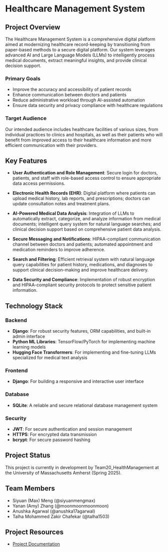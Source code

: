# Healthcare Management System

## Project Overview
The Healthcare Management System is a comprehensive digital platform aimed at modernizing healthcare record-keeping by transitioning from paper-based methods to a secure digital platform. Our system leverages advanced AI and Large Language Models (LLMs) to intelligently process medical documents, extract meaningful insights, and provide clinical decision support.

### Primary Goals
- Improve the accuracy and accessibility of patient records
- Enhance communication between doctors and patients
- Reduce administrative workload through AI-assisted automation
- Ensure data security and privacy compliance with healthcare regulations

### Target Audience
Our intended audience includes healthcare facilities of various sizes, from individual practices to clinics and hospitals, as well as their patients who will benefit from improved access to their healthcare information and more efficient communication with their providers.

## Key Features

- **User Authentication and Role Management**: Secure login for doctors, patients, and staff with role-based access control to ensure appropriate data access permissions.

- **Electronic Health Records (EHR)**: Digital platform where patients can upload medical history, lab reports, and prescriptions; doctors can update consultation notes and treatment plans.

- **AI-Powered Medical Data Analysis**: Integration of LLMs to automatically extract, categorize, and analyze information from medical documents; intelligent query system for natural language searches; and clinical decision support based on comprehensive patient data analysis.

- **Secure Messaging and Notifications**: HIPAA-compliant communication channel between doctors and patients; automated appointment and medication reminders to improve adherence.

- **Search and Filtering**: Efficient retrieval system with natural language query capabilities for patient history, medications, and diagnoses to support clinical decision-making and improve healthcare delivery.

- **Data Security and Compliance**: Implementation of robust encryption and HIPAA-compliant security protocols to protect sensitive patient information.

## Technology Stack

### Backend
- **Django**: For robust security features, ORM capabilities, and built-in admin interface
- **Python ML Libraries**: TensorFlow/PyTorch for implementing machine learning models
- **Hugging Face Transformers**: For implementing and fine-tuning LLMs specialized for medical text analysis

### Frontend
- **Django**: For building a responsive and interactive user interface

### Database
- **SQLite**: A reliable and secure relational database management system

### Security
- **JWT**: For secure authentication and session management
- **HTTPS**: For encrypted data transmission
- **bcrypt**: For secure password hashing

## Project Status
This project is currently in development by Team20_HealthManagement at the University of Massachusetts Amherst (Spring 2025).

## Team Members
- Siyuan (Max) Meng (@siyuanmengmax)
- Yanan (Amy) Zhang (@moonmoonmoonmoon)
- Anushka Agarwal (@anushka17agarwal)
- Talha Mohammed Zakir Chafekar (@talha1503)

## Project Resources
- [Project Documentation](https://drive.google.com/drive/folders/1CKSTxzOG-uz_qVGkbOr2_3o1p5T_zjmL?usp=sharing)
